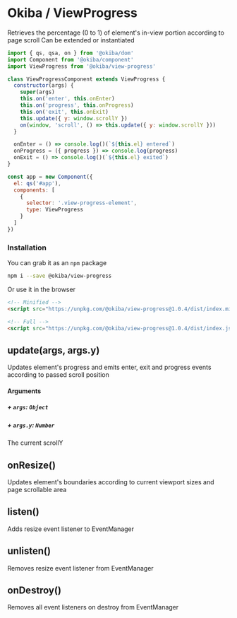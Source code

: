 

# Okiba / ViewProgress
Retrieves the percentage (0 to 1) of element's in-view portion according to page scroll
Can be extended or instantiated




```javascript
import { qs, qsa, on } from '@okiba/dom'
import Component from '@okiba/component'
import ViewProgress from '@okiba/view-progress'

class ViewProgressComponent extends ViewProgress {
  constructor(args) {
    super(args)
    this.on('enter', this.onEnter)
    this.on('progress', this.onProgress)
    this.on('exit', this.onExit)
    this.update({ y: window.scrollY })
    on(window, 'scroll', () => this.update({ y: window.scrollY }))
  }

  onEnter = () => console.log()(`${this.el} entered`)
  onProgress = ({ progress }) => console.log(progress)
  onExit = () => console.log()(`${this.el} exited`)
}

const app = new Component({
  el: qs('#app'),
  components: [
    {
      selector: '.view-progress-element',
      type: ViewProgress
    }
  ]
})
```



### Installation

You can grab it as an `npm` package 
```bash
npm i --save @okiba/view-progress
```

Or use it in the browser
```html
<!-- Minified -->
<script src="https://unpkg.com/@okiba/view-progress@1.0.4/dist/index.min.js"></script>

<!-- Full -->
<script src="https://unpkg.com/@okiba/view-progress@1.0.4/dist/index.js"></script>
```




## update(args, args.y)


Updates element's progress and emits enter, exit and progress events according to passed scroll position







#### Arguments


##### + `args`: `Object`




##### + `args.y`: `Number`

The current scrollY





## onResize()


Updates element's boundaries according to current viewport sizes and page scrollable area







## listen()


Adds resize event listener to EventManager







## unlisten()


Removes resize event listener from EventManager







## onDestroy()


Removes all event listeners on destroy from EventManager






